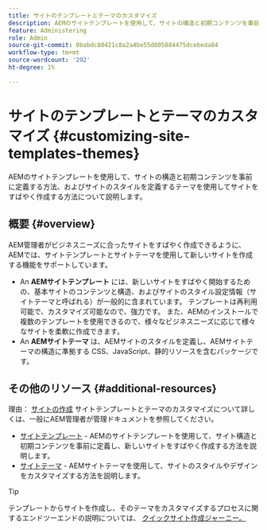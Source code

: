 ```yaml
---
title: サイトのテンプレートとテーマのカスタマイズ
description: AEMのサイトテンプレートを使用して、サイトの構造と初期コンテンツを事前に定義する方法、およびサイトのスタイルを定義するテーマを使用してサイトをすばやく作成する方法について説明します。
feature: Administering
role: Admin
source-git-commit: 0babdc80421c8a2a4be55d005884475dcebeda84
workflow-type: tm+mt
source-wordcount: '292'
ht-degree: 1%

---
```



# サイトのテンプレートとテーマのカスタマイズ {#customizing-site-templates-themes}

AEMのサイトテンプレートを使用して、サイトの構造と初期コンテンツを事前に定義する方法、およびサイトのスタイルを定義するテーマを使用してサイトをすばやく作成する方法について説明します。

## 概要 {#overview}

AEM管理者がビジネスニーズに合ったサイトをすばやく作成できるように、AEMでは、サイトテンプレートとサイトテーマを使用して新しいサイトを作成する機能をサポートしています。

* An **AEMサイトテンプレート** には、新しいサイトをすばやく開始するための、基本サイトのコンテンツと構造、およびサイトのスタイル設定情報（サイトテーマと呼ばれる）が一般的に含まれています。 テンプレートは再利用可能で、カスタマイズ可能なので、強力です。 また、AEMのインストールで複数のテンプレートを使用できるので、様々なビジネスニーズに応じて様々なサイトを柔軟に作成できます。
* An **AEMサイトテーマ** は、AEMサイトのスタイルを定義し、AEMサイトテーマの構造に準拠する CSS、JavaScript、静的リソースを含むパッケージです。

## その他のリソース {#additional-resources}

理由： [サイトの作成](/help/sites-cloud/administering/site-creation/create-site.md) サイトテンプレートとテーマのカスタマイズについて詳しくは、一般にAEM管理者が管理ドキュメントを参照してください。

* [サイトテンプレート](/help/sites-cloud/administering/site-creation/site-templates.md) - AEMのサイトテンプレートを使用して、サイト構造と初期コンテンツを事前に定義し、新しいサイトをすばやく作成する方法を説明します。
* [サイトテーマ](/help/sites-cloud/administering/site-creation/site-themes.md) - AEMサイトテーマを使用して、サイトのスタイルやデザインをカスタマイズする方法を説明します。

>[!TIP]
>
>テンプレートからサイトを作成し、そのテーマをカスタマイズするプロセスに関するエンドツーエンドの説明については、 [クイックサイト作成ジャーニー。](/help/journey-sites/quick-site/overview.md)

